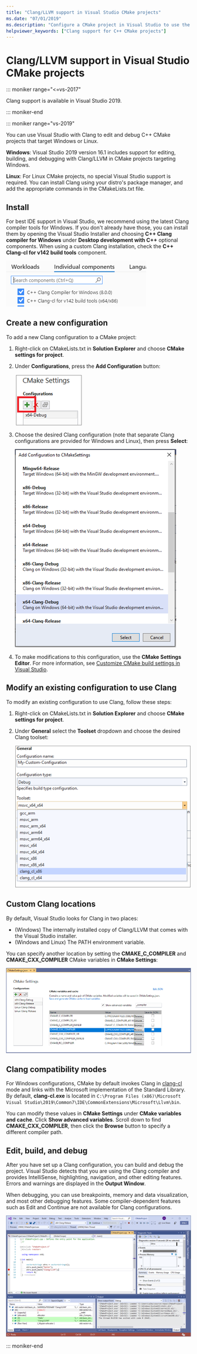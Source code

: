 ```yaml
---
title: "Clang/LLVM support in Visual Studio CMake projects"
ms.date: "07/01/2019"
ms.description: "Configure a CMake project in Visual Studio to use the Clang/LLVM toolchain."
helpviewer_keywords: ["Clang support for C++ CMake projects"]
---
```

# Clang/LLVM support in Visual Studio CMake projects

::: moniker range="<=vs-2017"

Clang support is available in Visual Studio 2019.

::: moniker-end

::: moniker range="vs-2019"

You can use Visual Studio with Clang to edit and debug C++ CMake projects that target Windows or Linux.

**Windows**: Visual Studio 2019 version 16.1 includes support for editing, building, and debugging with Clang/LLVM in CMake projects targeting Windows.

**Linux**: For Linux CMake projects, no special Visual Studio support is required. You can install Clang using your distro's package manager, and add the appropriate commands in the CMakeLists.txt file.

## Install

For best IDE support in Visual Studio, we recommend using the latest Clang compiler tools for Windows. If you don't already have those, you can install them by opening the Visual Studio Installer and choosing **C++ Clang compiler for Windows** under **Desktop development with C++** optional components. When using a custom Clang installation, check the **C++ Clang-cl for v142 build tools** component.

![Clang component installation](media/clang-install-vs2019.png)

## Create a new configuration

To add a new Clang configuration to a CMake project:

1. Right-click on CMakeLists.txt in **Solution Explorer** and choose **CMake settings for project**.

1. Under **Configurations**, press the **Add Configuration** button:

   ![Add configuration](media/cmake-add-config-icon.png)

1. Choose the desired Clang configuration (note that separate Clang configurations are provided for Windows and Linux), then press **Select**:

   ![CMake Clang configuration](media/cmake-clang-configuration.png)

1. To make modifications to this configuration, use the **CMake Settings Editor**. For more information, see [Customize CMake build settings in Visual Studio](customize-cmake-settings.md).

## Modify an existing configuration to use Clang

To modify an existing configuration to use Clang, follow these steps:

1. Right-click on CMakeLists.txt in **Solution Explorer** and choose **CMake settings for project**.

1. Under **General** select the **Toolset** dropdown and choose the desired Clang toolset:

   ![CMake Clang toolset](media/cmake-clang-toolset.png)

## Custom Clang locations

By default, Visual Studio looks for Clang in two places:

- (Windows) The internally installed copy of Clang/LLVM that comes with the Visual Studio installer.
- (Windows and Linux) The PATH environment variable.

You can specify another location by setting the **CMAKE_C_COMPILER** and **CMAKE_CXX_COMPILER** CMake variables in **CMake Settings**:

![CMake Clang toolset](media/clang-location-cmake.png)

## Clang compatibility modes

For Windows configurations, CMake by default invokes Clang in [clang-cl](https://llvm.org/devmtg/2014-04/PDFs/Talks/clang-cl.pdf) mode and links with the Microsoft implementation of the Standard Library. By default, **clang-cl.exe** is located in `C:\Program Files (x86)\Microsoft Visual Studio\2019\Common7\IDE\CommonExtensions\Microsoft\Llvm\bin`.

You can modify these values in **CMake Settings** under **CMake variables and cache**. Click **Show advanced variables**. Scroll down to find **CMAKE_CXX_COMPILER**, then click the **Browse**  button to specify a different compiler path.

## Edit, build, and debug

After you have set up a Clang configuration, you can build and debug the project. Visual Studio detects that you are using the Clang compiler and provides IntelliSense, highlighting, navigation, and other editing features. Errors and warnings are displayed in the **Output Window**.

When debugging, you can use breakpoints, memory and data visualization, and most other debugging features. Some compiler-dependent features such as Edit and Continue are not available for Clang configurations.

![CMake Clang debugging](media/clang-debug-visualize.png)

::: moniker-end
